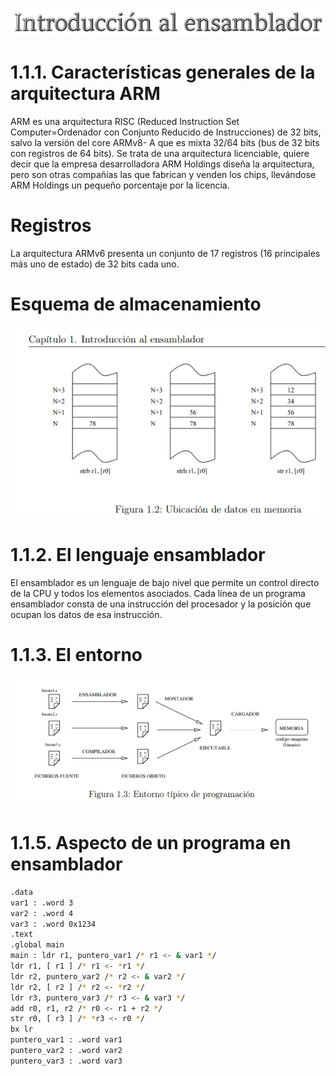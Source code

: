 ![](img/Cap1.png)
# 1.1.1. Características generales de la arquitectura ARM
ARM es una arquitectura RISC (Reduced Instruction Set Computer=Ordenador
con Conjunto Reducido de Instrucciones) de 32 bits, salvo la versión del core ARMv8-
A que es mixta 32/64 bits (bus de 32 bits con registros de 64 bits). Se trata de una
arquitectura licenciable, quiere decir que la empresa desarrolladora ARM Holdings
diseña la arquitectura, pero son otras compañías las que fabrican y venden los chips,
llevándose ARM Holdings un pequeño porcentaje por la licencia.
# Registros
La arquitectura ARMv6 presenta un conjunto de 17 registros (16 principales más
uno de estado) de 32 bits cada uno.
# Esquema de almacenamiento
![](img/Esq1.png)
# 1.1.2. El lenguaje ensamblador
El ensamblador es un lenguaje de bajo nivel que permite un control directo de
la CPU y todos los elementos asociados. Cada línea de un programa ensamblador
consta de una instrucción del procesador y la posición que ocupan los datos de esa
instrucción.
# 1.1.3. El entorno
![](img/Ent1.png)
# 1.1.5. Aspecto de un programa en ensamblador
```bash
.data
var1 : .word 3
var2 : .word 4
var3 : .word 0x1234
.text
.global main
main : ldr r1, puntero_var1 /* r1 <- & var1 */
ldr r1, [ r1 ] /* r1 <- *r1 */
ldr r2, puntero_var2 /* r2 <- & var2 */
ldr r2, [ r2 ] /* r2 <- *r2 */
ldr r3, puntero_var3 /* r3 <- & var3 */
add r0, r1, r2 /* r0 <- r1 + r2 */
str r0, [ r3 ] /* *r3 <- r0 */
bx lr
puntero_var1 : .word var1
puntero_var2 : .word var2
puntero_var3 : .word var3
```
